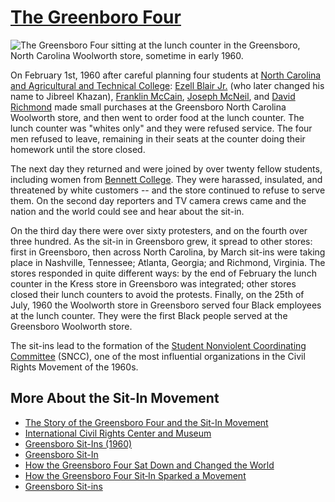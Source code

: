 # [The Greenboro Four](https://www.ourstate.com/greensboro-four-sit-in-movement/)

![The Greensboro Four sitting at the lunch counter in the Greensboro, North Carolina Woolworth store, sometime in early 1960.](https://assets.editorial.aetnd.com/uploads/2020/07/greensboro-sit-in-ap_546083175946.jpg)

On February 1st, 1960 after careful planning four students at [North Carolina and Agricultural and Technical College](https://en.wikipedia.org/wiki/North_Carolina_A%26T_State_University):
[Ezell Blair Jr.](https://en.wikipedia.org/wiki/Ezell_Blair_Jr.) (who later changed his name to Jibreel Khazan),
[Franklin McCain](https://en.wikipedia.org/wiki/Franklin_McCain),
[Joseph McNeil](https://en.wikipedia.org/wiki/Joseph_McNeil),
and [David Richmond](https://en.wikipedia.org/wiki/David_Richmond_(activist)) 
made small purchases at the Greensboro North Carolina Woolworth store, and then went to order food at the lunch counter. The lunch counter was "whites only" and they were refused service. The four men refused to leave, remaining in their seats at the counter doing their homework until the store closed.

The next day they returned and were joined by over twenty fellow students, including women from [Bennett College](https://en.wikipedia.org/wiki/Bennett_College). They were harassed, insulated, and threatened by white customers -- and the store continued to refuse to serve them. On the second day reporters and TV camera crews came and the nation and the world could see and hear about the sit-in.

On the third day there were over sixty protesters, and on the fourth over three hundred. As the sit-in in Greensboro grew, it spread to other stores: first in Greensboro, then across North Carolina, by March sit-ins were taking place in Nashville, Tennessee; Atlanta, Georgia; and Richmond, Virginia. The stores responded in quite different ways: by the end of February the lunch counter in the Kress store in Greensboro was integrated; other stores closed their lunch counters to avoid the protests. Finally, on the 25th of July, 1960 the Woolworth store in Greensboro served four Black employees at the lunch counter. They were the first Black people served at the Greensboro Woolworth store.

The sit-ins lead to the formation of the [Student Nonviolent Coordinating Committee](https://en.wikipedia.org/wiki/Student_Nonviolent_Coordinating_Committee) (SNCC), one of the most influential organizations in the Civil Rights Movement of the 1960s.

## More About the Sit-In Movement

* [The Story of the Greensboro Four and the Sit-In Movement](https://www.ourstate.com/greensboro-four-sit-in-movement/)
* [International Civil Rights Center and Museum](https://www.sitinmovement.org)
* [Greensboro Sit-Ins (1960)](https://www.blackpast.org/african-american-history/greensboro-sit-ins-1960/)
* [Greensboro Sit-In](https://northcarolinahistory.org/encyclopedia/greensboro-sit-in/)
* [How the Greensboro Four Sat Down and Changed the World](https://www.biography.com/activists/a42926155/greensboro-four-sit-in-movement)
* [How the Greensboro Four Sit‑In Sparked a Movement](https://www.history.com/news/greensboro-four-sit-in-civil-rights)
* [Greensboro Sit-ins](https://en.wikipedia.org/wiki/Greensboro_sit-ins)

